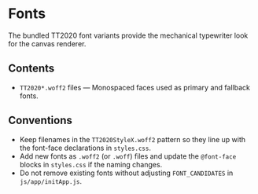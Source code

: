 # Fonts

The bundled TT2020 font variants provide the mechanical typewriter look for the canvas renderer.

## Contents
- `TT2020*.woff2` files — Monospaced faces used as primary and fallback fonts.

## Conventions
- Keep filenames in the `TT2020StyleX.woff2` pattern so they line up with the font-face declarations in `styles.css`.
- Add new fonts as `.woff2` (or `.woff`) files and update the `@font-face` blocks in `styles.css` if the naming changes.
- Do not remove existing fonts without adjusting `FONT_CANDIDATES` in `js/app/initApp.js`.
